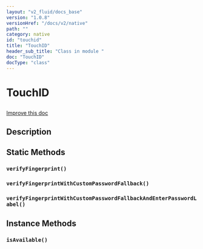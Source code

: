 ```yaml
---
layout: "v2_fluid/docs_base"
version: "1.0.8"
versionHref: "/docs/v2/native"
path: ""
category: native
id: "touchid"
title: "TouchID"
header_sub_title: "Class in module "
doc: "TouchID"
docType: "class"
---
```









<h1 class="api-title">


TouchID






</h1>

<a class="improve-v2-docs" href='http://github.com/driftyco/ionic/edit/2.0/src/plugins/touchid.ts#L0'>
Improve this doc
</a>






<!-- description -->
<h2>Description</h2>


<!-- @usage tag -->


<!-- @property tags -->
<h2>Static Methods</h2>
<div id="verifyFingerprint"></div>
<h3><code>verifyFingerprint()</code>
  
</h3>











<div id="verifyFingerprintWithCustomPasswordFallback"></div>
<h3><code>verifyFingerprintWithCustomPasswordFallback()</code>
  
</h3>











<div id="verifyFingerprintWithCustomPasswordFallbackAndEnterPasswordLabel"></div>
<h3><code>verifyFingerprintWithCustomPasswordFallbackAndEnterPasswordLabel()</code>
  
</h3>












<!-- methods on the class -->

<h2>Instance Methods</h2>

<div id="isAvailable"></div>

<h3>
<code>isAvailable()</code>
  

</h3>










<!-- related link --><!-- end content block -->


<!-- end body block -->

